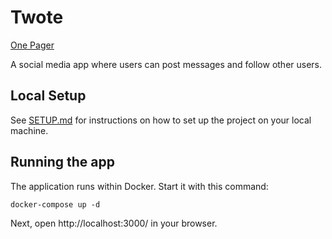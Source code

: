 # Twote

[One Pager](https://docs.google.com/document/d/14h-WVhfJx1pfHTL0zWkMsaf66OjMi0LC3AF4IJZPIiI/edit)

A social media app where users can post messages and follow other users.

## Local Setup

See [SETUP.md](SETUP.md) for instructions on how to set up the project on your local machine.

## Running the app

The application runs within Docker. Start it with this command:

```
docker-compose up -d
```

Next, open http://localhost:3000/ in your browser.